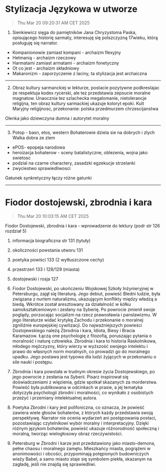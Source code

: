 # Stylizacja Językowa w utworze

> Thu Mar 20 09:20:31 AM CET 2025

1. Sienkiewicz sięga do pamiętników Jana Chryzystoma Paska, opisującego historię sarmaty, interesuję się polszczyzną 17wieku, którą posługuję się narrator.

- Kompanionowie zamiast kompani - archaizm flexyjny
- Hetmanią - archaizm rzeczowy
- Harmatami zamiast armatami - archaizm fonetyczny
- Ot co jest - archaizm składniowy
- Makaronizm - zaporzyczenie z laciny, ta stylizacja jest archaiczna

---

2. Obraz kultury sarmanckiej w lekturze, postacie pozytywne podkreslajac ze respektuja kodex rycerski, ale tez przedstawia zepsucie moralne magnatow.
Unaocznia tez szlachecka megalomanie, nietolerancje religijna, ten obraz kultury sarmackiej ukazuje koloryt epoki. Kult Maryjny religijnosc, przekonanie: polska przedmurzem chrzescijanstwa

Olenka jako dziewczyna dumna i autorytet moralny

---

3. Potop - basn, etos, western
Bohaterowie dziela sie na dobrych i zlych
Walka dobra ze zlem

- ePOS- epopeja narodowa
- heroizacja bohaterow - sceny batalistyczne, oblezenia, wojna jako swietosc
- podzial na czarne charactery, zasadzki egzekucje strzelanki
- zwyciestwo sprawiedliwosci

Gatunek synkretyczny łączy różne gatunki

---

# Fiodor dostojewski, zbrodnia i kara

> Thu Mar 20 10:03:15 AM CET 2025

Fiodor Dostojewski, zbrodnia i kara - wprowadzenie do lektury (podr str 126 rozdział 5)
1. informacja biograficzna str 131 (tytuły)
2. okoliczności powstania utworu 131
3. poetyka powiści 133 (2 wytłuszczone cechy)
4. przestrzeń 133 i 128/129 (miasta)
5. dostojewski i rosja 127

1. Fiodor Dostojewski, po ukończeniu Wojskowej Szkoły Inżynieryjnej w Petersburgu, zajął się literaturą. Jego debiut, powieść Bledni ludzie, była związana z nurtem naturalizmu, ukazującym konflikty między władzą a biedą. Wkrótce został aresztowany za działalność w kółku samokształceniowym i zesłany na Syberię. Po powrocie zmienił swoje poglądy, porzucając socjalizm na rzecz prawosławia i panslawizmu. W jego literaturze widać krytykę Zachodu i przekonanie o moralnej zgniliźnie europejskiej cywilizacji.
Do najważniejszych powieści Dostojewskiego należą Zbrodnia i kara, Idiota, Biesy i Bracia Karamazow. Łączą one psychologię z filozofią, poruszając pytania o moralność i naturę człowieka. Zbrodnia i kara to historia Raskolnikowa, młodego mężczyzny, który wierzy w wyższość swojego intelektu i prawo do własnych norm moralnych, co prowadzi go do moralnego upadku. Jego postawa jest typowa dla ludzi żyjących w przekonaniu o sile nauki i postępu.


2. Zbrodnia i kara powstała w trudnym okresie życia Dostojewskiego, po jego powrocie z zesłania na Syberii. Pisarz inspirował się doświadczeniami z więzienia, gdzie spotkał skazanych za morderstwa. Powieść była publikowana w odcinkach w prasie, a jej tematyka dotyczyła psychologii zbrodni i moralności, co wynikało z osobistych przeżyć i przemiany intelektualnej autora.

3. Poetyka Zbrodni i kary jest polifoniczna, co oznacza, że powieść zawiera wiele głosów bohaterów, z których każdy przedstawia swoją perspektywę. Narrator nie ocenia wydarzeń ani postępowania postaci, pozostawiając czytelnikowi wybór moralny i interpretacyjny. Dzięki różnym językom bohaterów, powieść ukazuje różnorodność społeczną i moralną, tworząc wielogłosowy obraz rzeczywistości.

4. Petersburg w Zbrodni i karze jest przedstawiony jako miasto-demona, pełne chaosu i moralnego zamętu. Mieszkańcy miasta, pogrążeni w anonimowości i obcości, przypominają potępionych budowniczych wieży Babel, a samo miasto staje się symbolem piekła, skazanym na zagładę, jeśli nie znajdą się sprawiedliwi.
